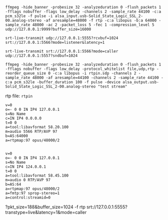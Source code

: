 ```shell
ffmpeg -hide_banner -probesize 32 -analyzeduration 0 -flush_packets 1 -fflags nobuffer -flags low_delay -channels 2 -sample_rate 44100 -c:a pcm_s32le -f pulse -i alsa_input.usb-Solid_State_Logic_SSL_2-00.analog-stereo -af aresample=48000 -f rtp -c:a libopus -b:a 64000 -sample_rate 48000 -ac 2 -packet_loss 5 -fec 1 -compression_level 5 udp://127.0.0.1:9999?buffer_size=16000

srt-live-transmit udp://127.0.0.1:5555?rcvbuf=1024 srt://127.0.0.1:5566?mode=listener&latency=1

srt-live-transmit srt://127.0.0.1:5566?mode=caller udp://127.0.0.1:5557?sndbuf=1024

ffmpeg -hide_banner -probesize 32 -analyzeduration 0 -flush_packets 1 -fflags nobuffer -flags low_delay -protocol_whitelist file,udp,rtp -reorder_queue_size 0 -c:a libopus -i rtpin.sdp -channels 2 -sample_rate 48000 -af aresample=44100 -channels 2 -sample_rate 44100 -c:a pcm_s32le -buffer_duration 100 -f pulse -device alsa_output.usb-Solid_State_Logic_SSL_2-00.analog-stereo "test stream"
```

rtp file:
```rtpin```
```shell
v=0
o=- 0 0 IN IP4 127.0.0.1
s=No Name
c=IN IP4 0.0.0.0
t=0 0
a=tool:libavformat 58.20.100
m=audio 5566 RTP/AVP 97
b=AS:64000
a=rtpmap:97 opus/48000/2


v=0
o=- 0 0 IN IP4 127.0.0.1
s=No Name
c=IN IP4 124.0.0.1
t=0 0
a=tool:libavformat 58.45.100
m=audio 0 RTP/AVP 97
b=AS:64
a=rtpmap:97 opus/48000/2
a=fmtp:97 sprop-stereo=1
a=control:streamid=0
```
?pkt_size=188&buffer_size=1024
-f rtp srt://127.0.0.1:5555?transtype=live&latency=1&mode=caller